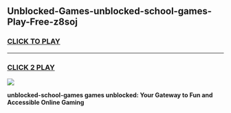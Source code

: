 
## Unblocked-Games-unblocked-school-games-Play-Free-z8soj
<h3>
<a href="https://premium76.site?title=unblocked-school-games&ref=18A1">CLICK TO PLAY</a></h3>
<hr>

<h3>
<a href="https://premium76.site?title=unblocked-school-games&ref=18A1">CLICK 2 PLAY</a>
  
</h3>

<a href="https://premium76.site?title=unblocked-school-games&ref=18A1"><img src="https://clearcache.store/games.png"></a>


**unblocked-school-games games unblocked: Your Gateway to Fun and Accessible Online Gaming**
